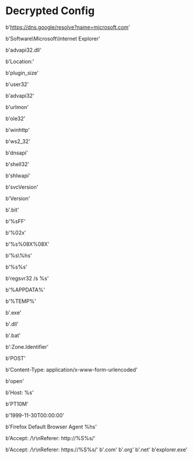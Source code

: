 # Decrypted Config

b'https://dns.google/resolve?name=microsoft.com'

b'Software\\Microsoft\\Internet Explorer'

b'advapi32.dll'

b'Location:'

b'plugin_size'

b'user32'

b'advapi32'

b'urlmon'

b'ole32'

b'winhttp'

b'ws2_32'

b'dnsapi'

b'shell32'

b'shlwapi'

b'svcVersion'

b'Version'

b'.bit'

b'%sFF'

b'%02x'

b'%s%08X%08X'

b'%s\\%hs'

b'%s%s'

b'regsvr32 /s %s'

b'%APPDATA%'

b'%TEMP%'

b'.exe'

b'.dll'

b'.bat'

b':Zone.Identifier'

b'POST'

b'Content-Type: application/x-www-form-urlencoded'

b'open'

b'Host: %s'

b'PT10M'

b'1999-11-30T00:00:00'

b'Firefox Default Browser Agent %hs'

b'Accept: */*\r\nReferer: http://%S%s/'

b'Accept: */*\r\nReferer: https://%S%s/'
b'.com'
b'.org'
b'.net'
b'explorer.exe'
